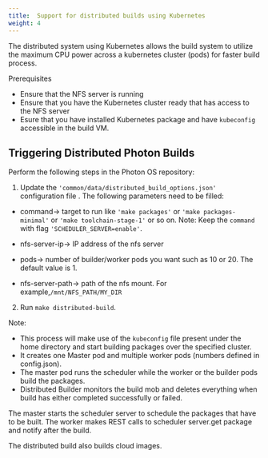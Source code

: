 ```yaml
---
title:  Support for distributed builds using Kubernetes
weight: 4
---
```


The distributed system using Kubernetes allows the build system to utilize the maximum CPU power across a kubernetes cluster (pods) for faster build process.

Prerequisites

- Ensure that the NFS server is running
- Ensure that you have the Kubernetes cluster ready that has access to the NFS server 
- Esure that you have installed Kubernetes package and have `kubeconfig` accessible in the build VM.

## Triggering Distributed Photon Builds ##

Perform the following steps in the Photon OS repository:

1. Update the `'common/data/distributed_build_options.json'` configuration file . The following parameters need to be filled:

- command→ target to run like `'make packages'` or `'make packages-minimal'` or `'make toolchain-stage-1'` or so on.
  Note: Keep the `command` with flag `'SCHEDULER_SERVER=enable'`.

- nfs-server-ip→ IP address of the nfs server 


- pods→ number of builder/worker pods you want such as 10 or 20. The default value is 1.


- nfs-server-path-> path of the nfs mount. For example,`/mnt/NFS_PATH/MY_DIR`

2. Run `make distributed-build`.

Note:
  - This process will make use of the `kubeconfig` file present under the home directory and start building packages over the specified cluster.
  - It creates one Master pod and multiple worker pods (numbers defined in config.json).
  - The master pod runs the scheduler while the worker or the builder pods build the packages.
  - Distributed Builder monitors the build mob and deletes everything when build has either completed successfully or failed.

The master starts the scheduler server to schedule the packages that have to be built.
The worker makes REST calls to scheduler server.get package and notify after the build.

The distributed build also builds cloud images.
